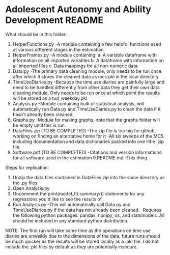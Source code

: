 # Adolescent Autonomy and Ability Development README
What should be in this folder:
1. HelperFunctions.py 
-A module containing a few helpful functions used at various different stages in the estimation
2. HelperFrames.py 
-A module containing: 
  a. A variable dataframe with information on all imported variables
  b. A dataframe with information on all imported files
  c. Data mappings for all non-numeric data
 3. Data.py
 -The primary data cleaning module, only needs to be run once after which it stores the cleaned data as mcs.pkl in the local directory
 4. TimeUseDiaries.py
 -Because the time use diaries are painfully large and need to be handled differently from other data they get their own data cleaning module. Only needs to be run once at which point the results will be stored as a tud_weekday.pkl 
 5. Analysis.py 
 -Module containing bulk of statistical analysis, will automatically run Data.py and TimeUseDiaries.py to clean the data if it hasn't already been cleaned. 
 6. Graphs.py
 -Module for making graphs, note that the graphs folder will be empty until this is run. 
 7. DataFiles.zip (TO BE COMPLETED)
 -The zip file is too big for github, working on finding an alternative home for it
 -All six sweeps of the MCS including documentation and data dictionaries packed into one little .zip file
 8. Software.pdf (TO BE COMPLETED)
 -Citations and version informations for all software used in the estimation 
 9.README.md
 -This thing
 

Steps for replication:
1. Unzip the data files contained in DataFiles.zip into the same directory as the .py files
2. Open Analysis.py 
3. Uncomment the print(model_fit.summary()) statements for any regressions you'd like to see the results of
4. Run Analysis.py 
  -This will automatically call Data.py and TimeUseDiaries.py if the data has not already been cleaned. 
  -Requires the following python packages: pandas, numpy, os, and statsmodels. All should be included in any standard python distribution.

NOTE: The first run will take some time as the operations on time use diaries are unweildy due to the dimensions of the data, future runs should be much quicker as the results will be stored locally as a .pkl file. 
I do not include the .pkl files by default as they are potentially insecure. 
